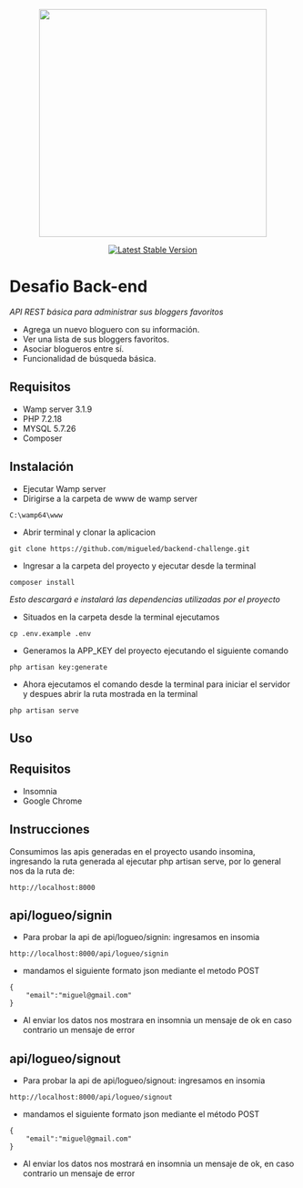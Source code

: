 <p align="center"><a href="https://laravel.com" target="_blank"><img src="https://raw.githubusercontent.com/laravel/art/master/logo-lockup/5%20SVG/2%20CMYK/1%20Full%20Color/laravel-logolockup-cmyk-red.svg" width="400"></a></p>

<p align="center">
<a href="https://packagist.org/packages/laravel/framework"><img src="https://img.shields.io/packagist/v/laravel/framework" alt="Latest Stable Version"></a>
</p>

# Desafio Back-end
_API REST básica para administrar sus bloggers favoritos_
* Agrega un nuevo bloguero con su información.
* Ver una lista de sus bloggers favoritos.
* Asociar blogueros entre sí.
* Funcionalidad de búsqueda básica.

## Requisitos
* Wamp server 3.1.9
* PHP 7.2.18
* MYSQL 5.7.26
* Composer

## Instalación
* Ejecutar Wamp server
* Dirigirse a la carpeta de www de wamp server
```
C:\wamp64\www
```
* Abrir terminal y clonar la aplicacion
```
git clone https://github.com/migueled/backend-challenge.git
```
* Ingresar a la carpeta del proyecto y ejecutar desde la terminal
```
composer install
```
_Esto descargará e instalará las dependencias utilizadas por el proyecto_
* Situados en la carpeta desde la terminal ejecutamos
```
cp .env.example .env
```
* Generamos la APP_KEY del proyecto ejecutando el siguiente comando
```
php artisan key:generate
```
* Ahora ejecutamos el comando desde la terminal para iniciar el servidor y despues abrir la ruta mostrada en la terminal
```
php artisan serve
```

## Uso
## Requisitos
* Insomnia
* Google Chrome
## Instrucciones
Consumimos las apis generadas en el proyecto usando insomina, ingresando la ruta generada al ejecutar php artisan serve, por lo general nos da la ruta de:
```
http://localhost:8000
```
## api/logueo/signin
* Para probar la api de api/logueo/signin: ingresamos en insomia
```
http://localhost:8000/api/logueo/signin
```
* mandamos el siguiente formato json mediante el metodo POST
```
{
	"email":"miguel@gmail.com"
}
```
* Al enviar los datos nos mostrara en insomnia un mensaje de ok en caso contrario un mensaje de error

## api/logueo/signout
* Para probar la api de api/logueo/signout: ingresamos en insomia
```
http://localhost:8000/api/logueo/signout
```
* mandamos el siguiente formato json mediante el método POST
```
{
    "email":"miguel@gmail.com"
}
```
* Al enviar los datos nos mostrará en insomnia un mensaje de ok, en caso contrario un mensaje de error
